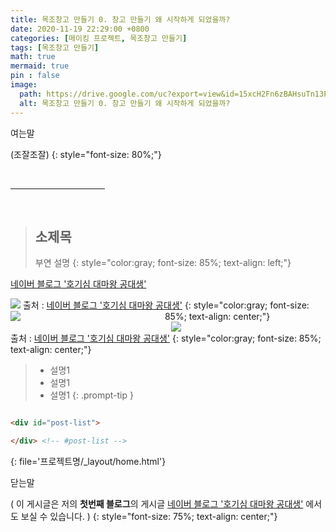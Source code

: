 ```yaml
---
title: 목조창고 만들기 0. 창고 만들기 왜 시작하게 되었을까?
date: 2020-11-19 22:29:00 +0800
categories: [메이킹 프로젝트, 목조창고 만들기]
tags: [목조창고 만들기]
math: true
mermaid: true
pin : false
image:
  path: https://drive.google.com/uc?export=view&id=15xcH2Fn6zBAHsuTn13P4jhD_ON2A-wn6&usp
  alt: 목조창고 만들기 0. 창고 만들기 왜 시작하게 되었을까?
---
```


여는말

(조잘조잘)
{: style="font-size: 80%;"}

<!-- 중간 바 -->
<br>
<hr style="width: 30%">
<br>


<!-- 소제목 -->
> ## 소제목
> 부연 설명
> {: style="color:gray; font-size: 85%; text-align: left;"}


<a href="https://blog.naver.com/maker_kiku">네이버 블로그 '호기심 대마왕 공대생'</a>


<!-- 이미지 -->
<img src="https://drive.google.com/uc?export=view&id=">
<!-- 이미지 설명 -->
출처 : <a href="https://blog.naver.com/maker_kiku">네이버 블로그 '호기심 대마왕 공대생'</a>
{: style="color:gray; font-size: 85%; text-align: center;"}


<!-- 이미지 2장 콜라주 -->
<div style="width: 49%; height: auto; float:left;">
  <img src="https://drive.google.com/uc?export=view&id=">
</div>
<div style="width: 49%; height: auto; float:right;">
  <img src="https://drive.google.com/uc?export=view&id=">
</div><div style="clear:both;"></div>
출처 : <a href="https://blog.naver.com/maker_kiku">네이버 블로그 '호기심 대마왕 공대생'</a>
{: style="color:gray; font-size: 85%; text-align: center;"}


<!-- 팁 callout tip, info, warning, danger -->
> - 설명1
> - 설명1
> - 설명1
{: .prompt-tip }


<!-- 코드 -->
```html

<div id="post-list">

</div> <!-- #post-list -->

```
{: file='프로젝트명/_layout/home.html'}

닫는말

( 이 게시글은 저의 <b>첫번째 블로그</b>의 게시글 <a href="https://blog.naver.com/maker_kiku">네이버 블로그 '호기심 대마왕 공대생'</a> 에서도 보실 수 있습니다. )
{: style="font-size: 75%; text-align: center;"}